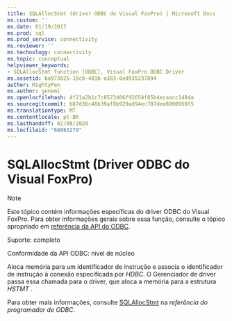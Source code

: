 ```yaml
---
title: SQLAllocStmt (driver ODBC do Visual FoxPro) | Microsoft Docs
ms.custom: ''
ms.date: 01/19/2017
ms.prod: sql
ms.prod_service: connectivity
ms.reviewer: ''
ms.technology: connectivity
ms.topic: conceptual
helpviewer_keywords:
- SQLAllocStmt function [ODBC], Visual FoxPro ODBC Driver
ms.assetid: ba973025-18c8-481b-a383-6ed935237894
author: MightyPen
ms.author: genemi
ms.openlocfilehash: 4f21a2b1c7c8573d06f92654f85b4ecaacc1484a
ms.sourcegitcommit: b87d36c46b39af8b929ad94ec707dee8800950f5
ms.translationtype: MT
ms.contentlocale: pt-BR
ms.lasthandoff: 02/08/2020
ms.locfileid: "68063279"
---
```

# <a name="sqlallocstmt-visual-foxpro-odbc-driver"></a>SQLAllocStmt (Driver ODBC do Visual FoxPro)
> [!NOTE]  
>  Este tópico contém informações específicas do driver ODBC do Visual FoxPro. Para obter informações gerais sobre essa função, consulte o tópico apropriado em [referência da API do ODBC](../../odbc/reference/syntax/odbc-api-reference.md).  
  
 Suporte: completo  
  
 Conformidade da API ODBC: nível de núcleo  
  
 Aloca memória para um identificador de instrução e associa o identificador de instrução à conexão especificada por *HDBC*. O Gerenciador de driver passa essa chamada para o driver, que aloca a memória para a estrutura *HSTMT* .  
  
 Para obter mais informações, consulte [SQLAllocStmt](../../odbc/reference/syntax/sqlallocstmt-function.md) na *referência do programador de ODBC*.
